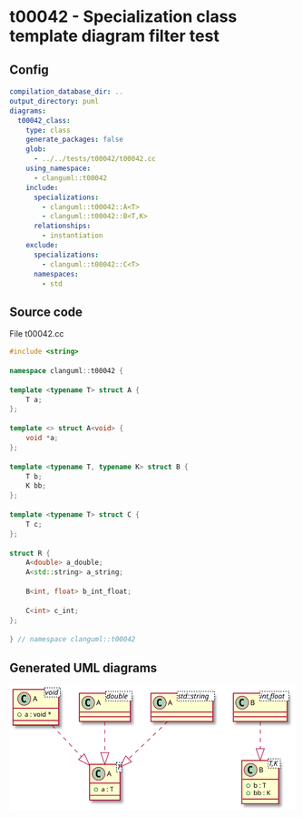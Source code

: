 # t00042 - Specialization class template diagram filter test
## Config
```yaml
compilation_database_dir: ..
output_directory: puml
diagrams:
  t00042_class:
    type: class
    generate_packages: false
    glob:
      - ../../tests/t00042/t00042.cc
    using_namespace:
      - clanguml::t00042
    include:
      specializations:
        - clanguml::t00042::A<T>
        - clanguml::t00042::B<T,K>
      relationships:
        - instantiation
    exclude:
      specializations:
        - clanguml::t00042::C<T>
      namespaces:
        - std
```
## Source code
File t00042.cc
```cpp
#include <string>

namespace clanguml::t00042 {

template <typename T> struct A {
    T a;
};

template <> struct A<void> {
    void *a;
};

template <typename T, typename K> struct B {
    T b;
    K bb;
};

template <typename T> struct C {
    T c;
};

struct R {
    A<double> a_double;
    A<std::string> a_string;

    B<int, float> b_int_float;

    C<int> c_int;
};

} // namespace clanguml::t00042

```
## Generated UML diagrams
![t00042_class](./t00042_class.svg "Specialization class template diagram filter test")
